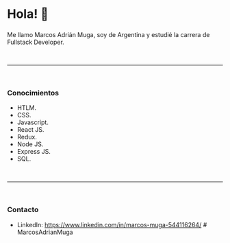 # Hola! 👋 

### 
 Me llamo Marcos Adrián Muga, soy de Argentina y estudié la carrera de Fullstack Developer. 

 <br />

---

<br />

### **Conocimientos**
- HTLM.
- CSS.
- Javascript.
- React JS.
- Redux.
- Node JS.
- Express JS.
- SQL.

<br />

---

<br />

### **Contacto**

- LinkedIn: https://www.linkedin.com/in/marcos-muga-544116264/ #   M a r c o s A d r i a n M u g a  
 